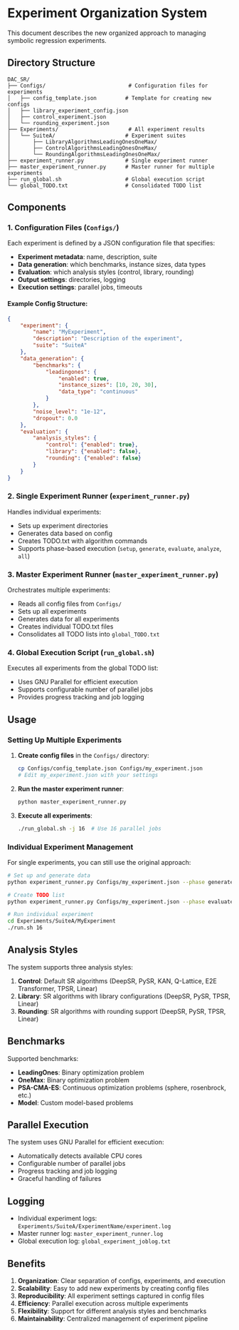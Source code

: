 # Experiment Organization System

This document describes the new organized approach to managing symbolic regression experiments.

## Directory Structure

```
DAC_SR/
├── Configs/                          # Configuration files for experiments
│   ├── config_template.json         # Template for creating new configs
│   ├── library_experiment_config.json
│   ├── control_experiment.json
│   └── rounding_experiment.json
├── Experiments/                      # All experiment results
│   └── SuiteA/                      # Experiment suites
│       ├── LibraryAlgorithmsLeadingOnesOneMax/
│       ├── ControlAlgorithmsLeadingOnesOneMax/
│       └── RoundingAlgorithmsLeadingOnesOneMax/
├── experiment_runner.py             # Single experiment runner
├── master_experiment_runner.py      # Master runner for multiple experiments
├── run_global.sh                    # Global execution script
└── global_TODO.txt                  # Consolidated TODO list
```

## Components

### 1. Configuration Files (`Configs/`)

Each experiment is defined by a JSON configuration file that specifies:
- **Experiment metadata**: name, description, suite
- **Data generation**: which benchmarks, instance sizes, data types
- **Evaluation**: which analysis styles (control, library, rounding)
- **Output settings**: directories, logging
- **Execution settings**: parallel jobs, timeouts

#### Example Config Structure:
```json
{
    "experiment": {
        "name": "MyExperiment",
        "description": "Description of the experiment",
        "suite": "SuiteA"
    },
    "data_generation": {
        "benchmarks": {
            "leadingones": {
                "enabled": true,
                "instance_sizes": [10, 20, 30],
                "data_type": "continuous"
            }
        },
        "noise_level": "1e-12",
        "dropout": 0.0
    },
    "evaluation": {
        "analysis_styles": {
            "control": {"enabled": true},
            "library": {"enabled": false},
            "rounding": {"enabled": false}
        }
    }
}
```

### 2. Single Experiment Runner (`experiment_runner.py`)

Handles individual experiments:
- Sets up experiment directories
- Generates data based on config
- Creates TODO.txt with algorithm commands
- Supports phase-based execution (`setup`, `generate`, `evaluate`, `analyze`, `all`)

### 3. Master Experiment Runner (`master_experiment_runner.py`)

Orchestrates multiple experiments:
- Reads all config files from `Configs/`
- Sets up all experiments
- Generates data for all experiments
- Creates individual TODO.txt files
- Consolidates all TODO lists into `global_TODO.txt`

### 4. Global Execution Script (`run_global.sh`)

Executes all experiments from the global TODO list:
- Uses GNU Parallel for efficient execution
- Supports configurable number of parallel jobs
- Provides progress tracking and job logging

## Usage

### Setting Up Multiple Experiments

1. **Create config files** in the `Configs/` directory:
   ```bash
   cp Configs/config_template.json Configs/my_experiment.json
   # Edit my_experiment.json with your settings
   ```

2. **Run the master experiment runner**:
   ```bash
   python master_experiment_runner.py
   ```

3. **Execute all experiments**:
   ```bash
   ./run_global.sh -j 16  # Use 16 parallel jobs
   ```

### Individual Experiment Management

For single experiments, you can still use the original approach:

```bash
# Set up and generate data
python experiment_runner.py Configs/my_experiment.json --phase generate

# Create TODO list
python experiment_runner.py Configs/my_experiment.json --phase evaluate

# Run individual experiment
cd Experiments/SuiteA/MyExperiment
./run.sh 16
```

## Analysis Styles

The system supports three analysis styles:

1. **Control**: Default SR algorithms (DeepSR, PySR, KAN, Q-Lattice, E2E Transformer, TPSR, Linear)
2. **Library**: SR algorithms with library configurations (DeepSR, PySR, TPSR, Linear)
3. **Rounding**: SR algorithms with rounding support (DeepSR, PySR, TPSR, Linear)

## Benchmarks

Supported benchmarks:
- **LeadingOnes**: Binary optimization problem
- **OneMax**: Binary optimization problem  
- **PSA-CMA-ES**: Continuous optimization problems (sphere, rosenbrock, etc.)
- **Model**: Custom model-based problems

## Parallel Execution

The system uses GNU Parallel for efficient execution:
- Automatically detects available CPU cores
- Configurable number of parallel jobs
- Progress tracking and job logging
- Graceful handling of failures

## Logging

- Individual experiment logs: `Experiments/SuiteA/ExperimentName/experiment.log`
- Master runner log: `master_experiment_runner.log`
- Global execution log: `global_experiment_joblog.txt`

## Benefits

1. **Organization**: Clear separation of configs, experiments, and execution
2. **Scalability**: Easy to add new experiments by creating config files
3. **Reproducibility**: All experiment settings captured in config files
4. **Efficiency**: Parallel execution across multiple experiments
5. **Flexibility**: Support for different analysis styles and benchmarks
6. **Maintainability**: Centralized management of experiment pipeline 
